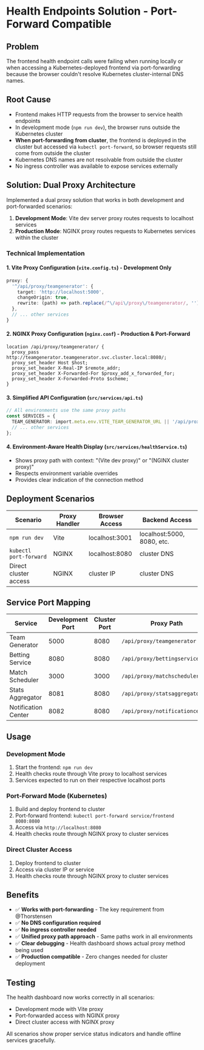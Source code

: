 # Health Endpoints Solution - Port-Forward Compatible

## Problem
The frontend health endpoint calls were failing when running locally or when accessing a Kubernetes-deployed frontend via port-forwarding because the browser couldn't resolve Kubernetes cluster-internal DNS names.

## Root Cause
- Frontend makes HTTP requests from the browser to service health endpoints
- In development mode (`npm run dev`), the browser runs outside the Kubernetes cluster
- **When port-forwarding from cluster**, the frontend is deployed in the cluster but accessed via `kubectl port-forward`, so browser requests still come from outside the cluster
- Kubernetes DNS names are not resolvable from outside the cluster
- No ingress controller was available to expose services externally

## Solution: Dual Proxy Architecture

Implemented a dual proxy solution that works in both development and port-forwarded scenarios:

1. **Development Mode**: Vite dev server proxy routes requests to localhost services
2. **Production Mode**: NGINX proxy routes requests to Kubernetes services within the cluster

### Technical Implementation

#### 1. Vite Proxy Configuration (`vite.config.ts`) - Development Only
```typescript
proxy: {
  '^/api/proxy/teamgenerator': {
    target: 'http://localhost:5000',
    changeOrigin: true,
    rewrite: (path) => path.replace(/^\/api\/proxy\/teamgenerator/, ''),
  },
  // ... other services
}
```

#### 2. NGINX Proxy Configuration (`nginx.conf`) - Production & Port-Forward
```nginx
location /api/proxy/teamgenerator/ {
  proxy_pass http://teamgenerator.teamgenerator.svc.cluster.local:8080/;
  proxy_set_header Host $host;
  proxy_set_header X-Real-IP $remote_addr;
  proxy_set_header X-Forwarded-For $proxy_add_x_forwarded_for;
  proxy_set_header X-Forwarded-Proto $scheme;
}
```

#### 3. Simplified API Configuration (`src/services/api.ts`)
```typescript
// All environments use the same proxy paths
const SERVICES = {
  TEAM_GENERATOR: import.meta.env.VITE_TEAM_GENERATOR_URL || '/api/proxy/teamgenerator',
  // ... other services
};
```

#### 4. Environment-Aware Health Display (`src/services/healthService.ts`)
- Shows proxy path with context: "(Vite dev proxy)" or "(NGINX cluster proxy)"
- Respects environment variable overrides
- Provides clear indication of the connection method

## Deployment Scenarios

| Scenario | Proxy Handler | Browser Access | Backend Access |
|----------|---------------|----------------|----------------|
| `npm run dev` | Vite | localhost:3001 | localhost:5000, 8080, etc. |
| `kubectl port-forward` | NGINX | localhost:8080 | cluster DNS |
| Direct cluster access | NGINX | cluster IP | cluster DNS |

## Service Port Mapping
| Service | Development Port | Cluster Port | Proxy Path |
|---------|------------------|--------------|------------|
| Team Generator | 5000 | 8080 | `/api/proxy/teamgenerator` |
| Betting Service | 8080 | 8080 | `/api/proxy/bettingservice` |
| Match Scheduler | 3000 | 3000 | `/api/proxy/matchscheduler` |
| Stats Aggregator | 8081 | 8080 | `/api/proxy/statsaggregator` |
| Notification Center | 8082 | 8080 | `/api/proxy/notificationcenter` |

## Usage

### Development Mode
1. Start the frontend: `npm run dev`
2. Health checks route through Vite proxy to localhost services
3. Services expected to run on their respective localhost ports

### Port-Forward Mode (Kubernetes)
1. Build and deploy frontend to cluster
2. Port-forward frontend: `kubectl port-forward service/frontend 8080:8080`
3. Access via `http://localhost:8080`
4. Health checks route through NGINX proxy to cluster services

### Direct Cluster Access
1. Deploy frontend to cluster
2. Access via cluster IP or service
3. Health checks route through NGINX proxy to cluster services

## Benefits
- ✅ **Works with port-forwarding** - The key requirement from @Thorstensen
- ✅ **No DNS configuration required**
- ✅ **No ingress controller needed** 
- ✅ **Unified proxy path approach** - Same paths work in all environments
- ✅ **Clear debugging** - Health dashboard shows actual proxy method being used
- ✅ **Production compatible** - Zero changes needed for cluster deployment

## Testing
The health dashboard now works correctly in all scenarios:
- Development mode with Vite proxy
- Port-forwarded access with NGINX proxy
- Direct cluster access with NGINX proxy

All scenarios show proper service status indicators and handle offline services gracefully.